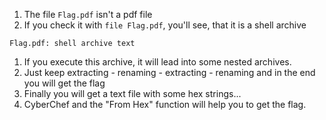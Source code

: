  1. The file `Flag.pdf` isn't a pdf file
 1. If you check it with `file Flag.pdf`, you'll see, that it is a shell archive

```shell
Flag.pdf: shell archive text
```

 1. If you execute this archive, it will lead into some nested archives.
 1. Just keep extracting - renaming - extracting - renaming and in the end you will get the flag
 1. Finally you will get a text file with some hex strings... 
 1. CyberChef and the "From Hex" function will help you to get the flag.
